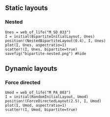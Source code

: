 ## Static layouts

### Nested

```@example
Unes = web_of_life("M_SD_033")
I = initial(BipartiteInitialLayout, Unes)
position!(NestedBipartiteLayout(0.4), I, Unes)
plot(I, Unes, aspectratio=1)
scatter!(I, Unes, bipartite=true)
savefig("bipartite-nested.png") #hide
```

## Dynamic layouts

### Force directed

```@example
Umod = web_of_life("M_PA_003")
I = initial(RandomInitialLayout, Umod)
position!(ForceDirectedLayout(2.5), I, Umod)
plot(I, Umod, aspectratio=1)
scatter!(I, Umod, bipartite=true)
```
